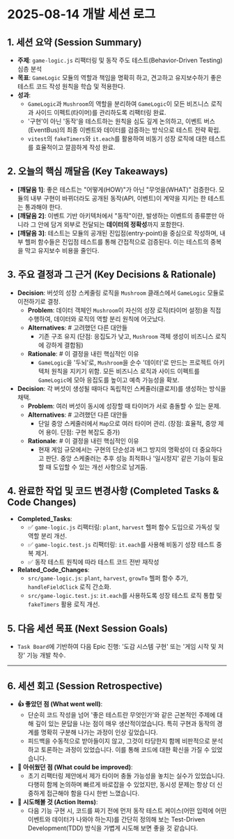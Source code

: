 # 2025-08-14 개발 세션 로그

## 1. 세션 요약 (Session Summary)

- **주제**: `game-logic.js` 리팩터링 및 동작 주도 테스트(Behavior-Driven Testing) 심층 분석
- **목표**: `GameLogic` 모듈의 역할과 책임을 명확히 하고, 견고하고 유지보수하기 좋은 테스트 코드 작성 원칙을 학습 및 적용한다.
- **성과**:
  - `GameLogic`과 `Mushroom`의 역할을 분리하여 `GameLogic`이 모든 비즈니스 로직과 사이드 이펙트(타이머)를 관리하도록 리팩터링 완료.
  - '구현'이 아닌 '동작'을 테스트하는 원칙을 심도 깊게 논의하고, 이벤트 버스(EventBus)의 최종 이벤트와 데이터를 검증하는 방식으로 테스트 전략 확립.
  - `vitest`의 `fakeTimers`와 `it.each`를 활용하여 비동기 성장 로직에 대한 테스트를 효율적이고 깔끔하게 작성 완료.

## 2. 오늘의 핵심 깨달음 (Key Takeaways)

- **[깨달음 1]**: 좋은 테스트는 "어떻게(HOW)"가 아닌 "무엇을(WHAT)" 검증한다. 모듈의 내부 구현이 바뀌더라도 공개된 동작(API, 이벤트)이 계약을 지키는 한 테스트는 통과해야 한다.
- **[깨달음 2]**: 이벤트 기반 아키텍처에서 "동작"이란, 발생하는 이벤트의 종류뿐만 아니라 그 안에 담겨 외부로 전달되는 **데이터의 정확성**까지 포함한다.
- **[깨달음 3]**: 테스트는 모듈의 공개된 진입점(entry-point)을 중심으로 작성하며, 내부 헬퍼 함수들은 진입점 테스트를 통해 간접적으로 검증된다. 이는 테스트의 중복을 막고 유지보수 비용을 줄인다.

## 3. 주요 결정과 그 근거 (Key Decisions & Rationale)

- **Decision**: 버섯의 성장 스케줄링 로직을 `Mushroom` 클래스에서 `GameLogic` 모듈로 이전하기로 결정.
  - **Problem**: 데이터 객체인 `Mushroom`이 자신의 성장 로직(타이머 설정)을 직접 수행하여, 데이터와 로직의 역할 분리 원칙에 어긋났다.
  - **Alternatives**: # 고려했던 다른 대안들
    - 기존 구조 유지 (단점: 응집도가 낮고, `Mushroom` 객체 생성이 비즈니스 로직에 강하게 결합됨)
  - **Rationale**: # 이 결정을 내린 핵심적인 이유
    - `GameLogic`을 '두뇌'로, `Mushroom`을 순수 '데이터'로 만드는 프로젝트 아키텍처 원칙을 지키기 위함. 모든 비즈니스 로직과 사이드 이펙트를 `GameLogic`에 모아 응집도를 높이고 예측 가능성을 확보.
- **Decision**: 각 버섯이 생성될 때마다 독립적인 스케줄러(클로저)를 생성하는 방식을 채택.
  - **Problem**: 여러 버섯이 동시에 성장할 때 타이머가 서로 충돌할 수 있는 문제.
  - **Alternatives**: # 고려했던 다른 대안들
    - 단일 중앙 스케줄러에서 `Map`으로 여러 타이머 관리. (장점: 효율적, 중앙 제어 용이. 단점: 구현 복잡도 증가)
  - **Rationale**: # 이 결정을 내린 핵심적인 이유
    - 현재 게임 규모에서는 구현의 단순성과 버그 방지의 명확성이 더 중요하다고 판단. 중앙 스케줄러는 추후 성능 최적화나 '일시정지' 같은 기능이 필요할 때 도입할 수 있는 개선 사항으로 남겨둠.

## 4. 완료한 작업 및 코드 변경사항 (Completed Tasks & Code Changes)

- **Completed_Tasks**:
  - ✅ `game-logic.js` 리팩터링: `plant`, `harvest` 헬퍼 함수 도입으로 가독성 및 역할 분리 개선.
  - ✅ `game-logic.test.js` 리팩터링: `it.each`를 사용해 비동기 성장 테스트 중복 제거.
  - ✅ 동작 테스트 원칙에 따라 테스트 코드 전반 재작성
- **Related_Code_Changes**:
  - `src/game-logic.js`: `plant`, `harvest`, `growTo` 헬퍼 함수 추가, `handleFieldClick` 로직 간소화.
  - `src/game-logic.test.js`: `it.each`를 사용하도록 성장 테스트 로직 통합 및 `fakeTimers` 활용 로직 개선.

## 5. 다음 세션 목표 (Next Session Goals)

- `Task Board`에 기반하여 다음 Epic 진행: '도감 시스템 구현' 또는 '게임 시작 및 저장' 기능 개발 착수.

---

## 6. 세션 회고 (Session Retrospective)

- **👍 좋았던 점 (What went well)**:
  - 단순히 코드 작성을 넘어 '좋은 테스트란 무엇인가'와 같은 근본적인 주제에 대해 깊이 있는 문답을 나눈 점이 매우 생산적이었습니다. 특히 구현과 동작의 경계를 명확히 구분해 나가는 과정이 인상 깊었습니다.
  - 피드백을 수동적으로 받아들이지 않고, 그것이 타당한지 함께 비판적으로 분석하고 토론하는 과정이 있었습니다. 이를 통해 코드에 대한 확신을 가질 수 있었습니다.
- **🤔 아쉬웠던 점 (What could be improved)**:
  - 초기 리팩터링 제안에서 제가 타이머 충돌 가능성을 놓치는 실수가 있었습니다. 다행히 함께 논의하며 빠르게 바로잡을 수 있었지만, 동시성 문제는 항상 더 신중하게 접근해야 함을 다시 한번 느꼈습니다.
- **🚀 시도해볼 것 (Action Items)**:
  - 다음 기능 구현 시, 코드를 짜기 전에 먼저 동작 테스트 케이스(어떤 입력에 어떤 이벤트와 데이터가 나와야 하는지)를 간단히 정의해 보는 Test-Driven Development(TDD) 방식을 가볍게 시도해 보면 좋을 것 같습니다.
